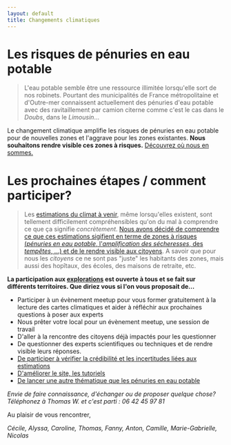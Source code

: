 ```yaml
---
layout: default
title: Changements climatiques
---
```


# Les risques de pénuries en eau potable

> L'eau potable semble être une ressource illimitée lorsqu'elle sort de nos robinets. Pourtant des municipalités de France métropolitaine et d'Outre-mer connaissent actuellement des pénuries d'eau potable avec des ravitaillement par camion citerne comme c'est le cas dans le *Doubs*, dans le *Limousin*... 

Le changement climatique amplifie les risques de pénuries en eau potable pour de nouvelles zones et l'aggrave pour les zones existantes. **Nous souhaitons rendre visible ces zones à risques.** [Découvrez où nous en sommes.](../risques-penurie-eau)

# Les prochaines étapes / comment participer?

> Les [estimations du climat à venir](../donnees), même lorsqu'elles existent, sont tellement difficilement compréhensibles qu'on du mal à comprendre ce que ça signifie *concrètement*. [Nous avons décidé de comprendre ce que ces estimations sigifient en terme de zones à risques (*pénuries en eau potable*, l'*amplification des sécheresses*, des *tempêtes*, ...) et de le rendre visible aux citoyens](../methode). A savoir que pour nous les *citoyens* ce ne sont pas "juste" les habitants des zones, mais aussi des hopîtaux, des écoles, des maisons de retraite, etc. 

**La participation aux [explorations](../methode) est ouverte à tous et se fait sur différents territoires. Que diriez vous si l'on vous proposait de...**

* Participer à un évènement meetup pour vous former gratuitement à la lecture des cartes climatiques et aider à réfléchir aux prochaines questions à poser aux experts
* Nous prêter votre local pour un évènement meetup, une session de travail
* D'aller à la rencontre des citoyens déjà impactés pour les questionner
* De questionner des experts scientifiques ou techniques et de rendre visible leurs réponses.
* [De participer à vérifier la crédibilité et les incertitudes liées aux estimations](../donnees)
* [D'améliorer le site, les tutoriels](https://github.com/anticiper/anticiper.github.io)
* [De lancer une autre thématique que les pénuries en eau potable](../methode)

*Envie de faire connaissance, d'échanger ou de proposer quelque chose? Téléphonez à Thomas W. et c'est parti : 06 42 45 97 81*

Au plaisir de vous rencontrer,

*Cécile, Alyssa, Caroline, Thomas, Fanny, Anton, Camille, Marie-Gabrielle, Nicolas*
